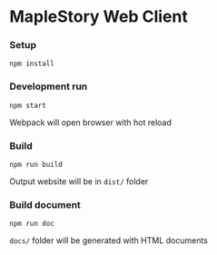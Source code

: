 # MapleStory Web Client

### Setup

```shell
npm install
```

### Development run

```shell
npm start
```

Webpack will open browser with hot reload

### Build

```shell
npm run build
```

Output website will be in `dist/` folder

### Build document

```shell
npm run doc
```

`docs/` folder will be generated with HTML documents